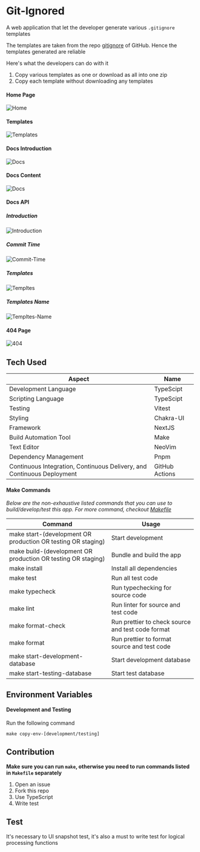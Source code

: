 # **Git-Ignored**

A web application that let the developer generate various `.gitignore` templates

The templates are taken from the repo [gitignore](https://github.com/github/gitignore) of GitHub. Hence the templates generated are reliable

Here's what the developers can do with it

1. Copy various templates as one or download as all into one zip
2. Copy each template without downloading any templates

#### Home Page

![Home](./test/snapshot/snapshot-images/home.png)

#### Templates

![Templates](./test/snapshot/snapshot-images/templates.png)

#### Docs Introduction

![Docs](./test/snapshot/snapshot-images/docs.png)

#### Docs Content

![Docs](./test/snapshot/snapshot-images/docs/content/getting-started.png)

#### Docs API

##### Introduction

![Introduction](./test/snapshot/snapshot-images/docs/api/introduction.png)

##### Commit Time

![Commit-Time](./test/snapshot/snapshot-images/docs/api/commit-time.png)

##### Templates

![Templtes](./test/snapshot/snapshot-images/docs/api/templates.png)

##### Templates Name

![Templtes-Name](./test/snapshot/snapshot-images/docs/api/templates-name.png)

#### 404 Page

![404](./test/snapshot/snapshot-images/error.png)

## Tech Used

| Aspect                                                                 | Name           |
| ---------------------------------------------------------------------- | -------------- |
| Development Language                                                   | TypeScipt      |
| Scripting Language                                                     | TypeScipt      |
| Testing                                                                | Vitest         |
| Styling                                                                | Chakra-UI      |
| Framework                                                              | NextJS         |
| Build Automation Tool                                                  | Make           |
| Text Editor                                                            | NeoVim         |
| Dependency Management                                                  | Pnpm           |
| Continuous Integration, Continuous Delivery, and Continuous Deployment | GitHub Actions |

#### Make Commands

_*Below are the non-exhaustive listed commands that you can use to build/develop/test this app. For more command, checkout [Makefile](./aakefile)*_

| Command                                                      | Usage                                             |
| ------------------------------------------------------------ | ------------------------------------------------- |
| make start-(development OR production OR testing OR staging) | Start development                                 |
| make build-(development OR production OR testing OR staging) | Bundle and build the app                          |
| make install                                                 | Install all dependencies                          |
| make test                                                    | Run all test code                                 |
| make typecheck                                               | Run typechecking for source code                  |
| make lint                                                    | Run linter for source and test code               |
| make format-check                                            | Run prettier to check source and test code format |
| make format                                                  | Run prettier to format source and test code       |
| make start-development-database                              | Start development database                        |
| make start-testing-database                                  | Start test database                               |

## Environment Variables

#### Development and Testing

Run the following command

`make copy-env-[development/testing]`

## Contribution

**Make sure you can run `make`, otherwise you need to run commands listed in `Makefile` separately**

1. Open an issue
1. Fork this repo
1. Use TypeScript
1. Write test

## Test

It's necessary to UI snapshot test, it's also a must to write test for logical processing functions
